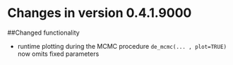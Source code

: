 # Changes in version 0.4.1.9000
##Changed functionality
* runtime plotting during the MCMC procedure `de_mcmc(... , plot=TRUE)` now omits fixed parameters
